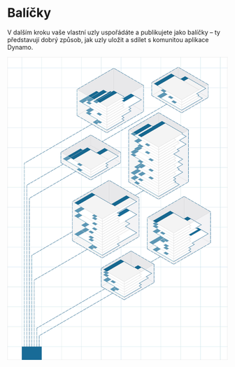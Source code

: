 

# Balíčky

V dalším kroku vaše vlastní uzly uspořádáte a publikujete jako balíčky – ty představují dobrý způsob, jak uzly uložit a sdílet s komunitou aplikace Dynamo.

![OBRÁZEK](images/11/packages_cover01.jpg)

